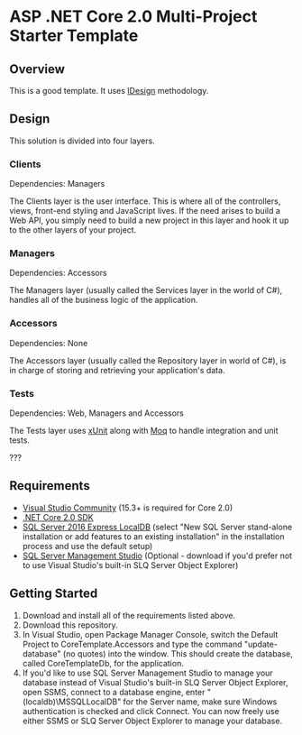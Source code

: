 # ASP .NET Core 2.0 Multi-Project Starter Template

## Overview
This is a good template. It uses [IDesign](http://www.idesign.net/ "IDesign") methodology.

## Design
This solution is divided into four layers. 

### Clients
Dependencies: Managers

The Clients layer is the user interface. This is where all of the controllers, views, front-end styling and JavaScript lives. If the need arises to build a Web API, you simply need to build a new project in this layer and hook it up to the other layers of your project.

### Managers
Dependencies: Accessors

The Managers layer (usually called the Services layer in the world of C#), handles all of the business logic of the application.

### Accessors
Dependencies: None

The Accessors layer (usually called the Repository layer in world of C#), is in charge of storing and retrieving your application's data.

### Tests
Dependencies: Web, Managers and Accessors

The Tests layer uses [xUnit](https://xunit.github.io/ "xUnit") along with [Moq](https://github.com/moq/moq4 "Moq") to handle integration and unit tests.

???

## Requirements
* [Visual Studio Community](https://www.visualstudio.com/downloads/ "Visual Studio Community") (15.3+ is required for Core 2.0)
* [.NET Core 2.0 SDK](https://www.microsoft.com/net/download/core ".NET Core 2.0 SDK")
* [SQL Server 2016 Express LocalDB](https://www.microsoft.com/en-us/sql-server/sql-server-editions-express "SQL Server 2016 Express LocalDB") (select "New SQL Server stand-alone installation or add features to an existing installation" in the installation process and use the default setup)
* [SQL Server Management Studio](https://docs.microsoft.com/en-us/sql/ssms/download-sql-server-management-studio-ssms "SQL Server Management Studio") (Optional - download if you'd prefer not to use Visual Studio's built-in SLQ Server Object Explorer)

## Getting Started
1. Download and install all of the requirements listed above.
2. Download this repository.
3. In Visual Studio, open Package Manager Console, switch the Default Project to CoreTemplate.Accessors and type the command "update-database" (no quotes) into the window. This should create the database, called CoreTemplateDb, for the application.
4. If you'd like to use SQL Server Management Studio to manage your database instead of Visual Studio's built-in SLQ Server Object Explorer, open SSMS, connect to a database engine, enter "(localdb)\MSSQLLocalDB" for the Server name, make sure Windows authentication is checked and click Connect. You can now freely use either SSMS or SLQ Server Object Explorer to manage your database.